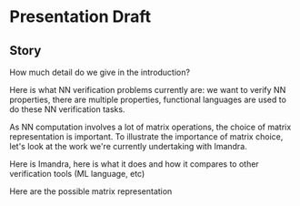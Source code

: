 # Presentation Draft

## Story

How much detail do we give in the introduction?

Here is what NN verification problems currently are: we want to verify NN properties, there are multiple properties, functional languages are used to do these NN verification tasks.

As NN computation involves a lot of matrix operations, the choice of matrix representation is important. To illustrate the importance of matrix choice, let's look at the work we're currently undertaking with Imandra.

Here is Imandra, here is what it does and how it compares to other verification tools (ML language, etc)

Here are the possible matrix representation
